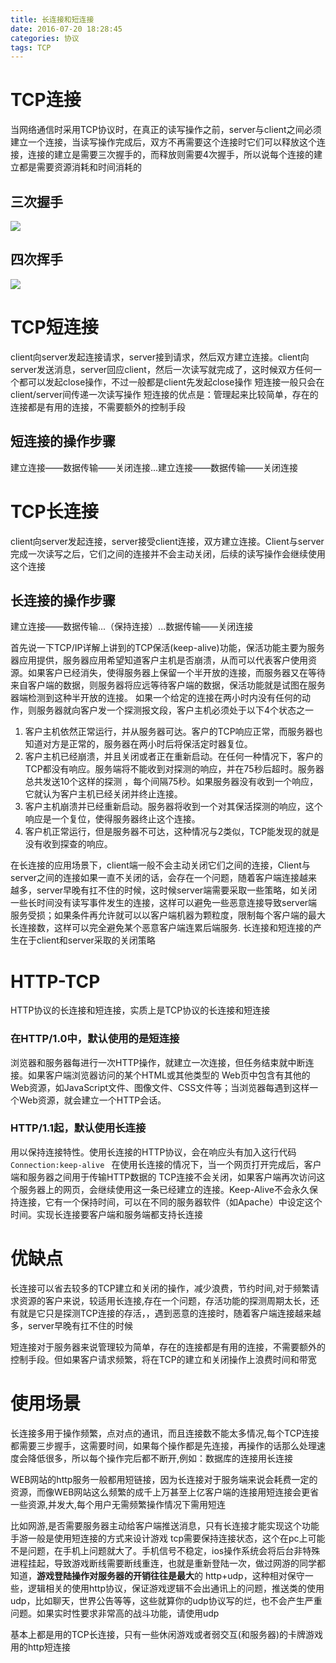 ```yaml
---
title: 长连接和短连接
date: 2016-07-20 18:28:45
categories: 协议
tags: TCP
---
```

# TCP连接
当网络通信时采用TCP协议时，在真正的读写操作之前，server与client之间必须建立一个连接，当读写操作完成后，双方不再需要这个连接时它们可以释放这个连接，连接的建立是需要三次握手的，而释放则需要4次握手，所以说每个连接的建立都是需要资源消耗和时间消耗的
<!--more-->
## 三次握手
![](http://ww2.sinaimg.cn/mw690/69045600gw1f605vk1f9ej20i80cidh1.jpg)
## 四次挥手
![](http://ww4.sinaimg.cn/mw690/69045600gw1f605vsz06sj20fd09v74m.jpg) 

# TCP短连接
client向server发起连接请求，server接到请求，然后双方建立连接。client向server发送消息，server回应client，然后一次读写就完成了，这时候双方任何一个都可以发起close操作，不过一般都是client先发起close操作
短连接一般只会在client/server间传递一次读写操作
短连接的优点是：管理起来比较简单，存在的连接都是有用的连接，不需要额外的控制手段
## 短连接的操作步骤
建立连接——数据传输——关闭连接...建立连接——数据传输——关闭连接


# TCP长连接
client向server发起连接，server接受client连接，双方建立连接。Client与server完成一次读写之后，它们之间的连接并不会主动关闭，后续的读写操作会继续使用这个连接

## 长连接的操作步骤
建立连接——数据传输...（保持连接）...数据传输——关闭连接

首先说一下TCP/IP详解上讲到的TCP保活(keep-alive)功能，保活功能主要为服务器应用提供，服务器应用希望知道客户主机是否崩溃，从而可以代表客户使用资源。如果客户已经消失，使得服务器上保留一个半开放的连接，而服务器又在等待来自客户端的数据，则服务器将应远等待客户端的数据，保活功能就是试图在服务 器端检测到这种半开放的连接。
如果一个给定的连接在两小时内没有任何的动作，则服务器就向客户发一个探测报文段，客户主机必须处于以下4个状态之一
1. 客户主机依然正常运行，并从服务器可达。客户的TCP响应正常，而服务器也知道对方是正常的，服务器在两小时后将保活定时器复位。
1. 客户主机已经崩溃，并且关闭或者正在重新启动。在任何一种情况下，客户的TCP都没有响应。服务端将不能收到对探测的响应，并在75秒后超时。服务器总共发送10个这样的探测 ，每个间隔75秒。如果服务器没有收到一个响应，它就认为客户主机已经关闭并终止连接。
1. 客户主机崩溃并已经重新启动。服务器将收到一个对其保活探测的响应，这个响应是一个复位，使得服务器终止这个连接。
1. 客户机正常运行，但是服务器不可达，这种情况与2类似，TCP能发现的就是没有收到探查的响应。


在长连接的应用场景下，client端一般不会主动关闭它们之间的连接，Client与server之间的连接如果一直不关闭的话，会存在一个问题，随着客户端连接越来越多，server早晚有扛不住的时候，这时候server端需要采取一些策略，如关闭一些长时间没有读写事件发生的连接，这样可以避免一些恶意连接导致server端服务受损；如果条件再允许就可以以客户端机器为颗粒度，限制每个客户端的最大长连接数，这样可以完全避免某个恶意客户端连累后端服务.
长连接和短连接的产生在于client和server采取的关闭策略


# HTTP-TCP
HTTP协议的长连接和短连接，实质上是TCP协议的长连接和短连接
###  在HTTP/1.0中，默认使用的是短连接
浏览器和服务器每进行一次HTTP操作，就建立一次连接，但任务结束就中断连接。如果客户端浏览器访问的某个HTML或其他类型的 Web页中包含有其他的Web资源，如JavaScript文件、图像文件、CSS文件等；当浏览器每遇到这样一个Web资源，就会建立一个HTTP会话。
###  HTTP/1.1起，默认使用长连接
用以保持连接特性。使用长连接的HTTP协议，会在响应头有加入这行代码```Connection:keep-alive ```
在使用长连接的情况下，当一个网页打开完成后，客户端和服务器之间用于传输HTTP数据的 TCP连接不会关闭，如果客户端再次访问这个服务器上的网页，会继续使用这一条已经建立的连接。Keep-Alive不会永久保持连接，它有一个保持时间，可以在不同的服务器软件（如Apache）中设定这个时间。实现长连接要客户端和服务端都支持长连接

# 优缺点
长连接可以省去较多的TCP建立和关闭的操作，减少浪费，节约时间,对于频繁请求资源的客户来说，较适用长连接,存在一个问题，存活功能的探测周期太长，还有就是它只是探测TCP连接的存活，，遇到恶意的连接时，随着客户端连接越来越多，server早晚有扛不住的时候

短连接对于服务器来说管理较为简单，存在的连接都是有用的连接，不需要额外的控制手段。但如果客户请求频繁，将在TCP的建立和关闭操作上浪费时间和带宽

# 使用场景
长连接多用于操作频繁，点对点的通讯，而且连接数不能太多情况,每个TCP连接都需要三步握手，这需要时间，如果每个操作都是先连接，再操作的话那么处理速度会降低很多，所以每个操作完后都不断开,例如：数据库的连接用长连接

WEB网站的http服务一般都用短链接，因为长连接对于服务端来说会耗费一定的资源，而像WEB网站这么频繁的成千上万甚至上亿客户端的连接用短连接会更省一些资源,并发大,每个用户无需频繁操作情况下需用短连

比如网游,是否需要服务器主动给客户端推送消息，只有长连接才能实现这个功能
手游一般是使用短连接的方式来设计游戏
tcp需要保持连接状态，这个在pc上可能不是问题，在手机上问题就大了。手机信号不稳定，ios操作系统会将后台非特殊进程挂起，导致游戏断线需要断线重连，也就是重新登陆一次，做过网游的同学都知道，**游戏登陆操作对服务器的开销往往是最大**的
http+udp，这种相对保守一些，逻辑相关的使用http协议，保证游戏逻辑不会出通讯上的问题，推送类的使用udp，比如聊天，世界公告等等，这些就算你的udp协议写的烂，也不会产生严重问题。如果实时性要求非常高的战斗功能，请使用udp

基本上都是用的TCP长连接，只有一些休闲游戏或者弱交互(和服务器)的卡牌游戏用的http短连接

